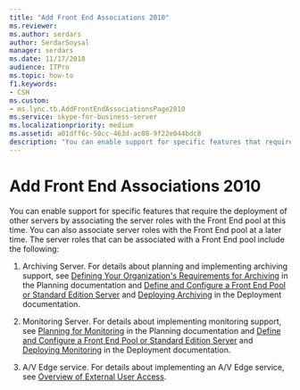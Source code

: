 ```yaml
---
title: "Add Front End Associations 2010"
ms.reviewer: 
ms.author: serdars
author: SerdarSoysal
manager: serdars
ms.date: 11/17/2018
audience: ITPro
ms.topic: how-to
f1.keywords:
- CSH
ms.custom:
- ms.lync.tb.AddFrontEndAssociationsPage2010
ms.service: skype-for-business-server
ms.localizationpriority: medium
ms.assetid: a01dff6c-50cc-463d-ac08-9f22e044bdc8
description: "You can enable support for specific features that require the deployment of other servers by associating the server roles with the Front End pool at this time. You can also associate server roles with the Front End pool at a later time. The server roles that can be associated with a Front End pool include the following:"
---
```


# Add Front End Associations 2010

You can enable support for specific features that require the deployment of other servers by associating the server roles with the Front End pool at this time. You can also associate server roles with the Front End pool at a later time. The server roles that can be associated with a Front End pool include the following:

1. Archiving Server. For details about planning and implementing archiving support, see [Defining Your Organization's Requirements for Archiving](/previous-versions/office/lync-server-2013/lync-server-2013-defining-your-requirements-for-archiving) in the Planning documentation and [Define and Configure a Front End Pool or Standard Edition Server](/previous-versions/office/lync-server-2013/lync-server-2013-define-and-configure-a-front-end-pool-or-standard-edition-server) and [Deploying Archiving](/previous-versions/office/lync-server-2013/lync-server-2013-deploying-archiving) in the Deployment documentation.

2. Monitoring Server. For details about implementing monitoring support, see [Planning for Monitoring](/previous-versions/office/lync-server-2013/lync-server-2013-planning-for-monitoring) in the Planning documentation and [Define and Configure a Front End Pool or Standard Edition Server](/previous-versions/office/lync-server-2013/lync-server-2013-define-and-configure-a-front-end-pool-or-standard-edition-server) and [Deploying Monitoring](/previous-versions/office/lync-server-2013/lync-server-2013-deploying-monitoring) in the Deployment documentation.

3. A/V Edge service. For details about implementing an A/V Edge service, see [Overview of External User Access](/previous-versions/office/lync-server-2013/lync-server-2013-overview-of-external-user-access).